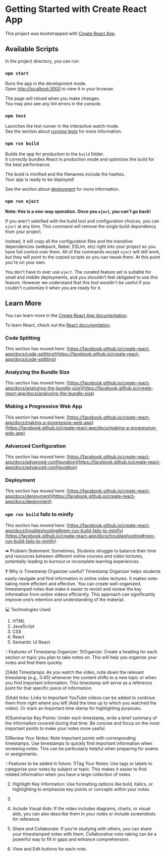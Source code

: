 # Getting Started with Create React App

This project was bootstrapped with [Create React App](https://github.com/facebook/create-react-app).

## Available Scripts

In the project directory, you can run:

### `npm start`

Runs the app in the development mode.\
Open [http://localhost:3000](http://localhost:3000) to view it in your browser.

The page will reload when you make changes.\
You may also see any lint errors in the console.

### `npm test`

Launches the test runner in the interactive watch mode.\
See the section about [running tests](https://facebook.github.io/create-react-app/docs/running-tests) for more information.

### `npm run build`

Builds the app for production to the `build` folder.\
It correctly bundles React in production mode and optimizes the build for the best performance.

The build is minified and the filenames include the hashes.\
Your app is ready to be deployed!

See the section about [deployment](https://facebook.github.io/create-react-app/docs/deployment) for more information.

### `npm run eject`

**Note: this is a one-way operation. Once you `eject`, you can't go back!**

If you aren't satisfied with the build tool and configuration choices, you can `eject` at any time. This command will remove the single build dependency from your project.

Instead, it will copy all the configuration files and the transitive dependencies (webpack, Babel, ESLint, etc) right into your project so you have full control over them. All of the commands except `eject` will still work, but they will point to the copied scripts so you can tweak them. At this point you're on your own.

You don't have to ever use `eject`. The curated feature set is suitable for small and middle deployments, and you shouldn't feel obligated to use this feature. However we understand that this tool wouldn't be useful if you couldn't customize it when you are ready for it.

## Learn More

You can learn more in the [Create React App documentation](https://facebook.github.io/create-react-app/docs/getting-started).

To learn React, check out the [React documentation](https://reactjs.org/).

### Code Splitting

This section has moved here: [https://facebook.github.io/create-react-app/docs/code-splitting](https://facebook.github.io/create-react-app/docs/code-splitting)

### Analyzing the Bundle Size

This section has moved here: [https://facebook.github.io/create-react-app/docs/analyzing-the-bundle-size](https://facebook.github.io/create-react-app/docs/analyzing-the-bundle-size)

### Making a Progressive Web App

This section has moved here: [https://facebook.github.io/create-react-app/docs/making-a-progressive-web-app](https://facebook.github.io/create-react-app/docs/making-a-progressive-web-app)

### Advanced Configuration

This section has moved here: [https://facebook.github.io/create-react-app/docs/advanced-configuration](https://facebook.github.io/create-react-app/docs/advanced-configuration)

### Deployment

This section has moved here: [https://facebook.github.io/create-react-app/docs/deployment](https://facebook.github.io/create-react-app/docs/deployment)

### `npm run build` fails to minify

This section has moved here: [https://facebook.github.io/create-react-app/docs/troubleshooting#npm-run-build-fails-to-minify](https://facebook.github.io/create-react-app/docs/troubleshooting#npm-run-build-fails-to-minify)


➡ Problem Statement:
  Sometimes, Students struggle to balance their time and resources between different online courses and video lectures, potentially leading to burnout or incomplete learning experiences.

  
❓ Why is Timestamp Organizer useful?
  Timestamp Organizer helps students easily navigate and find information in online video lectures. It makes note-taking more efficient and effective.
  You can create well-organized, timestamped notes that make it easier to revisit and review the key information from online videos efficiently. This approach can significantly improve one’s retention and understanding of the material.

  
💻 Technologies Used:
  1) HTML
  2) JavaScript
  3) CSS
  4) React
  5) Semantic UI React

     
✨Features of Timestamp Organizer:
  1)Organize: Create a heading for each section or topic you plan to take notes on. This will help you organize your notes and find them 
  quickly.
  
  2)Add Timestamps: As you watch the video, note down the relevant timestamp (e.g., 0:45) whenever the content shifts to a new topic or 
  when you find important information. This timestamp will serve as a reference point for that specific piece of information.
  
  3)Add links: Links to Important YouTube videos can be added to continue them from right where you left (Add the time up to which you 
  watched the video). Or mark an Important time stamp for highlighting purposes.
  
  4)Summarize Key Points: Under each timestamp, write a brief summary of the information covered during that time. Be concise and focus 
  on the most important points to make your notes more useful.
  
  5)Review Your Notes: Note important points with corresponding timestamps. Use timestamps to quickly find important information when 
  reviewing notes. This can be particularly helpful when preparing for exams or assignments.

  
✨Features to be added in future:
  1)Tag Your Notes: Use tags or labels to categorize your notes by subject or topic. This makes it easier to find related information 
  when you have a large collection of notes.
  
  2) Highlight Key Information: Use formatting options like bold, italics, or highlighting to emphasize key points or concepts within      your notes.
  3) 
  4) Include Visual Aids: If the video includes diagrams, charts, or visual aids, you can also describe them in your notes or include 
  screenshots for reference.

  5) Share and Collaborate: If you're studying with others, you can share your timestamped notes with them. Collaborative note-taking 
  can be a powerful way to fill in gaps and enhance comprehension.

  7) View and Edit buttons for each note.
